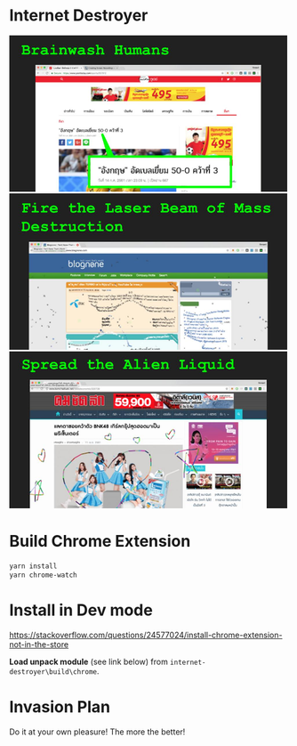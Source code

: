 # Internet Destroyer

<img src="chrome-extension/resources/feature-1.jpg" alt="Feature 1" width="500px" />
<img src="chrome-extension/resources/feature-2.jpg" alt="Feature 2" width="500px" />
<img src="chrome-extension/resources/feature-3.jpg" alt="Feature 3" width="500px" />

# Build Chrome Extension

```
yarn install
yarn chrome-watch
```

# Install in Dev mode

https://stackoverflow.com/questions/24577024/install-chrome-extension-not-in-the-store

**Load unpack module** (see link below) from `internet-destroyer\build\chrome`.

# Invasion Plan

Do it at your own pleasure! The more the better!
